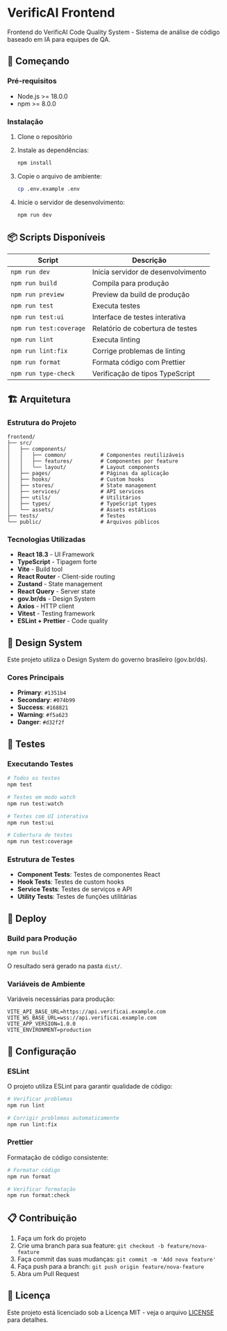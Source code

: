 # VerificAI Frontend

Frontend do VerificAI Code Quality System - Sistema de análise de código baseado em IA para equipes de QA.

## 🚀 Começando

### Pré-requisitos

- Node.js >= 18.0.0
- npm >= 8.0.0

### Instalação

1. Clone o repositório
2. Instale as dependências:
   ```bash
   npm install
   ```

3. Copie o arquivo de ambiente:
   ```bash
   cp .env.example .env
   ```

4. Inicie o servidor de desenvolvimento:
   ```bash
   npm run dev
   ```

## 📦 Scripts Disponíveis

| Script | Descrição |
|--------|-----------|
| `npm run dev` | Inicia servidor de desenvolvimento |
| `npm run build` | Compila para produção |
| `npm run preview` | Preview da build de produção |
| `npm run test` | Executa testes |
| `npm run test:ui` | Interface de testes interativa |
| `npm run test:coverage` | Relatório de cobertura de testes |
| `npm run lint` | Executa linting |
| `npm run lint:fix` | Corrige problemas de linting |
| `npm run format` | Formata código com Prettier |
| `npm run type-check` | Verificação de tipos TypeScript |

## 🏗️ Arquitetura

### Estrutura do Projeto

```
frontend/
├── src/
│   ├── components/
│   │   ├── common/           # Componentes reutilizáveis
│   │   ├── features/         # Componentes por feature
│   │   └── layout/           # Layout components
│   ├── pages/                # Páginas da aplicação
│   ├── hooks/                # Custom hooks
│   ├── stores/               # State management
│   ├── services/             # API services
│   ├── utils/                # Utilitários
│   ├── types/                # TypeScript types
│   └── assets/               # Assets estáticos
├── tests/                    # Testes
└── public/                   # Arquivos públicos
```

### Tecnologias Utilizadas

- **React 18.3** - UI Framework
- **TypeScript** - Tipagem forte
- **Vite** - Build tool
- **React Router** - Client-side routing
- **Zustand** - State management
- **React Query** - Server state
- **gov.br/ds** - Design System
- **Axios** - HTTP client
- **Vitest** - Testing framework
- **ESLint + Prettier** - Code quality

## 🎨 Design System

Este projeto utiliza o Design System do governo brasileiro (gov.br/ds).

### Cores Principais

- **Primary**: `#1351b4`
- **Secondary**: `#074b99`
- **Success**: `#168821`
- **Warning**: `#f5a623`
- **Danger**: `#d32f2f`

## 🧪 Testes

### Executando Testes

```bash
# Todos os testes
npm test

# Testes em modo watch
npm run test:watch

# Testes com UI interativa
npm run test:ui

# Cobertura de testes
npm run test:coverage
```

### Estrutura de Testes

- **Component Tests**: Testes de componentes React
- **Hook Tests**: Testes de custom hooks
- **Service Tests**: Testes de serviços e API
- **Utility Tests**: Testes de funções utilitárias

## 🚀 Deploy

### Build para Produção

```bash
npm run build
```

O resultado será gerado na pasta `dist/`.

### Variáveis de Ambiente

Variáveis necessárias para produção:

```env
VITE_API_BASE_URL=https://api.verificai.example.com
VITE_WS_BASE_URL=wss://api.verificai.example.com
VITE_APP_VERSION=1.0.0
VITE_ENVIRONMENT=production
```

## 🔧 Configuração

### ESLint

O projeto utiliza ESLint para garantir qualidade de código:

```bash
# Verificar problemas
npm run lint

# Corrigir problemas automaticamente
npm run lint:fix
```

### Prettier

Formatação de código consistente:

```bash
# Formatar código
npm run format

# Verificar formatação
npm run format:check
```

## 📋 Contribuição

1. Faça um fork do projeto
2. Crie uma branch para sua feature: `git checkout -b feature/nova-feature`
3. Faça commit das suas mudanças: `git commit -m 'Add nova feature'`
4. Faça push para a branch: `git push origin feature/nova-feature`
5. Abra um Pull Request

## 📄 Licença

Este projeto está licenciado sob a Licença MIT - veja o arquivo [LICENSE](../../LICENSE) para detalhes.